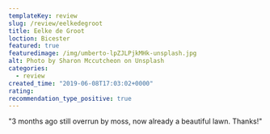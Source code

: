 ```yaml
---
templateKey: review
slug: /review/eelkedegroot
title: Eelke de Groot
loction: Bicester
featured: true
featuredimage: /img/umberto-lpZJLPjkMHk-unsplash.jpg
alt: Photo by Sharon Mccutcheon on Unsplash
categories:
  - review
created_time: "2019-06-08T17:03:02+0000"
rating: 
recommendation_type_positive: true
---
```

"3 months ago still overrun by moss, now already a beautiful lawn. Thanks!"